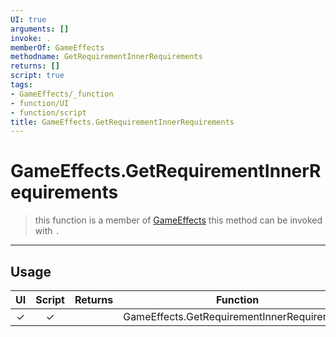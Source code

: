 ```yaml
---
UI: true
arguments: []
invoke: .
memberOf: GameEffects
methodname: GetRequirementInnerRequirements
returns: []
script: true
tags:
- GameEffects/_function
- function/UI
- function/script
title: GameEffects.GetRequirementInnerRequirements
---
```

# GameEffects.GetRequirementInnerRequirements
> this function is a member of [GameEffects](civ-6/lua/GameEffects.md)
> this method can be invoked with `.`
-----
## Usage
|  UI | Script | Returns | Function | Arguments |
|:---:|:------:|-------:|:--------:|:---------|
|✓|✓||GameEffects.GetRequirementInnerRequirements||
